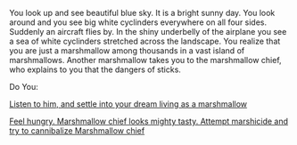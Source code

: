 You look up and see beautiful blue sky. It is a bright sunny day. 
You look around and you see big white cyclinders everywhere on all four sides. 
Suddenly an aircraft flies by. 
In the shiny underbelly of the airplane you see a sea of white cyclinders stretched across the landscape. 
You realize that you are just a marshmallow among thousands in a vast island of marshmallows.
Another marshmallow takes you to the marshmallow chief, who explains to you that the dangers of sticks.

Do You:

[Listen to him, and settle into your dream living as a marshmallow](listen/listen.md)

[Feel hungry. Marshmallow chief looks mighty tasty. Attempt marshicide and try to cannibalize Marshmallow chief](hungry/hungry.md)